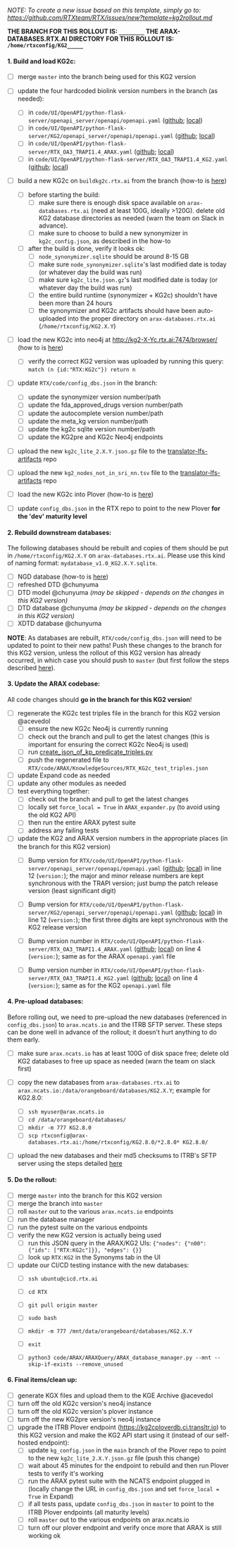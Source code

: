 _NOTE: To create a new issue based on this template, simply go to: https://github.com/RTXteam/RTX/issues/new?template=kg2rollout.md_

**THE BRANCH FOR THIS ROLLOUT IS: `________`**
**THE ARAX-DATABASES.RTX.AI DIRECTORY FOR THIS ROLLOUT IS: `/home/rtxconfig/KG2_____`**

#### 1. Build and load KG2c:

- [ ] merge `master` into the branch being used for this KG2 version
- [ ] update the four hardcoded biolink version numbers in the branch (as needed):
  - [ ] in `code/UI/OpenAPI/python-flask-server/openapi_server/openapi/openapi.yaml` ([github](https://github.com/RTXteam/RTX/tree/master/code/UI/OpenAPI/python-flask-server/openapi_server/openapi/openapi.yaml#L18); [local](../code/UI/OpenAPI/python-flask-server/openapi_server/openapi/openapi.yaml))
  - [ ] in `code/UI/OpenAPI/python-flask-server/KG2/openapi_server/openapi/openapi.yaml` ([github](https://github.com/RTXteam/RTX/tree/master/code/UI/OpenAPI/python-flask-server/KG2/openapi_server/openapi/openapi.yaml#L18); [local](../code/UI/OpenAPI/python-flask-server/KG2/openapi_server/openapi/openapi.yaml))
  - [ ] in `code/UI/OpenAPI/python-flask-server/RTX_OA3_TRAPI1.4_ARAX.yaml` ([github](https://github.com/RTXteam/RTX/tree/master/code/UI/OpenAPI/python-flask-server/RTX_OA3_TRAPI1.4_ARAX.yaml#L17); [local](../code/UI/OpenAPI/python-flask-server/RTX_OA3_TRAPI1.4_ARAX.yaml))
  - [ ] in `code/UI/OpenAPI/python-flask-server/RTX_OA3_TRAPI1.4_KG2.yaml` ([github](https://github.com/RTXteam/RTX/tree/master/code/UI/OpenAPI/python-flask-server/RTX_OA3_TRAPI1.4_KG2.yaml#L17); [local](../code/UI/OpenAPI/python-flask-server/RTX_OA3_TRAPI1.4_KG2.yaml))
- [ ] build a new KG2c on `buildkg2c.rtx.ai` from the branch (how-to is [here](https://github.com/RTXteam/RTX/tree/master/code/kg2c#build-kg2canonicalized))
  - [ ] before starting the build:
    - [ ] make sure there is enough disk space available on `arax-databases.rtx.ai` (need at least 100G, ideally >120G). delete old KG2 database directories as needed (warn the team on Slack in advance).
    - [ ] make sure to choose to build a new synonymizer in `kg2c_config.json`, as described in the how-to
  - [ ] after the build is done, verify it looks ok:
    - [ ] `node_synonymizer.sqlite` should be around 8-15 GB
    - [ ] make sure `node_synonymizer.sqlite`'s last modified date is today (or whatever day the build was run)
    - [ ] make sure `kg2c_lite.json.gz`'s last modified date is today (or whatever day the build was run)
    - [ ] the entire build runtime (synonymizer + KG2c) shouldn't have been more than 24 hours
    - [ ] the synonymizer and KG2c artifacts should have been auto-uploaded into the proper directory on `arax-databases.rtx.ai` (`/home/rtxconfig/KG2.X.Y`)
- [ ] load the new KG2c into neo4j at http://kg2-X-Yc.rtx.ai:7474/browser/ (how to is [here](https://github.com/RTXteam/RTX/tree/master/code/kg2c#host-kg2canonicalized-in-neo4j))
  - [ ] verify the correct KG2 version was uploaded by running this query: `match (n {id:"RTX:KG2c"}) return n`
- [ ] update `RTX/code/config_dbs.json` in the branch:
  - [ ] update the synonymizer version number/path
  - [ ] update the fda_approved_drugs version number/path
  - [ ] update the autocomplete version number/path
  - [ ] update the meta_kg version number/path
  - [ ] update the kg2c sqlite version number/path
  - [ ] update the KG2pre and KG2c Neo4j endpoints
- [ ] upload the new `kg2c_lite_2.X.Y.json.gz` file to the [translator-lfs-artifacts](https://github.com/ncats/translator-lfs-artifacts/tree/main/files) repo
- [ ] upload the new `kg2_nodes_not_in_sri_nn.tsv` file to the [translator-lfs-artifacts](https://github.com/ncats/translator-lfs-artifacts/tree/main/files) repo
- [ ] load the new KG2c into Plover (how-to is [here](https://github.com/RTXteam/PloverDB/wiki/Deployment-how-tos#to-build-plover-from-a-new-kg2-version))
- [ ] update `config_dbs.json` in the RTX repo to point to the new Plover **for the 'dev' maturity level**


#### 2. Rebuild downstream databases:

The following databases should be rebuilt and copies of them should be put in `/home/rtxconfig/KG2.X.Y` on `arax-databases.rtx.ai`. Please use this kind of naming format: `mydatabase_v1.0_KG2.X.Y.sqlite`.

- [ ] NGD database (how-to is [here](https://github.com/RTXteam/RTX/blob/master/code/ARAX/ARAXQuery/Overlay/ngd/README.md))
- [ ] refreshed DTD @chunyuma
- [ ] DTD model @chunyuma _(may be skipped - depends on the changes in this KG2 version)_
- [ ] DTD database @chunyuma _(may be skipped - depends on the changes in this KG2 version)_
- [ ] XDTD database @chunyuma

**NOTE**: As databases are rebuilt, `RTX/code/config_dbs.json` will need to be updated to point to their new paths! Push these changes to the branch for this KG2 version, unless the rollout of this KG2 version has already occurred, in which case you should push to `master` (but first follow the steps described [here](https://github.com/RTXteam/RTX/wiki/Config,-databases,-and-SFTP#config_dbsjson)). 


#### 3. Update the ARAX codebase:

All code changes should **go in the branch for this KG2 version**!

- [ ] regenerate the KG2c test triples file in the branch for this KG2 version @acevedol
  - [ ] ensure the new KG2c Neo4j is currently running
  - [ ] check out the branch and pull to get the latest changes (this is important for ensuring the correct KG2c Neo4j is used)
  - [ ] run [create_json_of_kp_predicate_triples.py](https://github.com/RTXteam/RTX/blob/master/code/ARAX/KnowledgeSources/create_json_of_kp_predicate_triples.py)
  - [ ] push the regenerated file to `RTX/code/ARAX/KnowledgeSources/RTX_KG2c_test_triples.json`
- [ ] update Expand code as needed
- [ ] update any other modules as needed
- [ ] test everything together:
  - [ ] check out the branch and pull to get the latest changes
  - [ ] locally set `force_local = True` in `ARAX_expander.py` (to avoid using the old KG2 API)
  - [ ] then run the entire ARAX pytest suite
  - [ ] address any failing tests
- [ ] update the KG2 and ARAX version numbers in the appropriate places (in the branch for this KG2 version)
  - [ ] Bump version for `RTX/code/UI/OpenAPI/python-flask-server/openapi_server/openapi/openapi.yaml` ([github](https://github.com/RTXteam/RTX/blob/master/code/UI/OpenAPI/python-flask-server/openapi_server/openapi/openapi.yaml#L12); [local](../code/UI/OpenAPI/python-flask-server/openapi_server/openapi/openapi.yaml)) in line 12 (`version:`); the major and minor release numbers are kept synchronous with the TRAPI version; just bump the patch release version (least significant digit)
  - [ ] Bump version for `RTX/code/UI/OpenAPI/python-flask-server/KG2/openapi_server/openapi/openapi.yaml` ([github](https://github.com/RTXteam/RTX/blob/master/code/UI/OpenAPI/python-flask-server/KG2/openapi_server/openapi/openapi.yaml#L12); [local](../code/UI/OpenAPI/python-flask-server/KG2/openapi_server/openapi/openapi.yaml)) in line 12 (`version:`); the first three digits are kept synchronous with the KG2 release version
  - [ ] Bump version number in `RTX/code/UI/OpenAPI/python-flask-server/RTX_OA3_TRAPI1.4_ARAX.yaml` ([github](https://github.com/RTXteam/RTX/blob/master/code/UI/OpenAPI/python-flask-server/RTX_OA3_TRAPI1.4_ARAX.yaml#L4); [local](../code/UI/OpenAPI/python-flask-server/RTX_OA3_TRAPI1.4_ARAX.yaml)) on line 4 (`version:`); same as for the ARAX `openapi.yaml` file
  - [ ] Bump version number in `RTX/code/UI/OpenAPI/python-flask-server/RTX_OA3_TRAPI1.4_KG2.yaml` ([github](https://github.com/RTXteam/RTX/blob/master/code/UI/OpenAPI/python-flask-server/RTX_OA3_TRAPI1.4_KG2.yaml#L4); [local](../code/UI/OpenAPI/python-flask-server/RTX_OA3_TRAPI1.4_KG2.yaml)) on line 4 (`version:`); same as for the KG2 `openapi.yaml` file
  

#### 4. Pre-upload databases:

Before rolling out, we need to pre-upload the new databases (referenced in `config_dbs.json`) to `arax.ncats.io` and the ITRB SFTP server. These steps can be done well in advance of the rollout; it doesn't hurt anything to do them early.

- [ ] make sure `arax.ncats.io` has at least 100G of disk space free; delete old KG2 databases to free up space as needed (warn the team on slack first)
- [ ] copy the new databases from `arax-databases.rtx.ai` to `arax.ncats.io:/data/orangeboard/databases/KG2.X.Y`; example for KG2.8.0:
  - [ ] `ssh myuser@arax.ncats.io`
  - [ ] `cd /data/orangeboard/databases/`
  - [ ] `mkdir -m 777 KG2.8.0`
  - [ ] `scp rtxconfig@arax-databases.rtx.ai:/home/rtxconfig/KG2.8.0/*2.8.0* KG2.8.0/`
- [ ] upload the new databases and their md5 checksums to ITRB's SFTP server using the steps detailed [here](https://github.com/RTXteam/RTX/wiki/Config,-databases,-and-SFTP#steps-for-all-databases-at-once)



#### 5. Do the rollout:

- [ ] merge `master` into the branch for this KG2 version
- [ ] merge the branch into `master`
- [ ] roll `master` out to the various `arax.ncats.io` endpoints
- [ ] run the database manager
- [ ] run the pytest suite on the various endpoints
- [ ] verify the new KG2 version is actually being used
  - [ ] run this JSON query in the ARAX/KG2 UIs: `{"nodes": {"n00": {"ids": ["RTX:KG2c"]}}, "edges": {}}`
  - [ ] look up `RTX:KG2` in the Synonyms tab in the UI
- [ ] update our CI/CD testing instance with the new databases:
  - [ ] `ssh ubuntu@cicd.rtx.ai`
  - [ ] `cd RTX`
  - [ ] `git pull origin master`
  - [ ] `sudo bash`
  - [ ] `mkdir -m 777 /mnt/data/orangeboard/databases/KG2.X.Y`
  - [ ] `exit`
  - [ ] `python3 code/ARAX/ARAXQuery/ARAX_database_manager.py --mnt --skip-if-exists --remove_unused`


#### 6. Final items/clean up:

- [ ] generate KGX files and upload them to the KGE Archive @acevedol
- [ ] turn off the old KG2c version's neo4j instance
- [ ] turn off the old KG2c version's plover instance
- [ ] turn off the new KG2pre version's neo4j instance
- [ ] upgrade the ITRB Plover endpoint (https://kg2cploverdb.ci.transltr.io) to this KG2 version and make the KG2 API start using it (instead of our self-hosted endpoint): 
    - [ ] update `kg_config.json` in the `main` branch of the Plover repo to point to the new `kg2c_lite_2.X.Y.json.gz` file (push this change)
    - [ ] wait about 45 minutes for the endpoint to rebuild and then run Plover tests to verify it's working
    - [ ] run the ARAX pytest suite with the NCATS endpoint plugged in (locally change the URL in `config_dbs.json` and set `force_local = True` in Expand)
    - [ ] if all tests pass, update `config_dbs.json` in `master` to point to the ITRB Plover endpoints (all maturity levels)
    - [ ] roll `master` out to the various endpoints on arax.ncats.io
    - [ ] turn off our plover endpoint and verify once more that ARAX is still working ok
